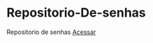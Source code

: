 # Repositorio-De-senhas
Repositorio de senhas
<a href="https://altinoleandrorodrigues.github.io/Repositorio-De-senhas/"> Acessar </a>
